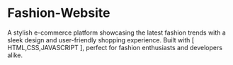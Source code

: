 # Fashion-Website
A stylish e-commerce platform showcasing the latest fashion trends with a sleek design and user-friendly shopping experience. Built with [ HTML,CSS,JAVASCRIPT ], perfect for fashion enthusiasts and developers alike.
